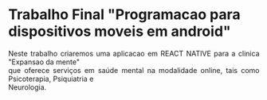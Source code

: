 # Trabalho Final "Programacao para dispositivos moveis em android"

<p align="justify"> Neste trabalho criaremos uma aplicacao em REACT NATIVE para a clinica "Expansao da mente"<br />
que oferece serviços em saúde mental na modalidade online, tais como Psicoterapia, Psiquiatria e<br />
Neurologia. </p>



